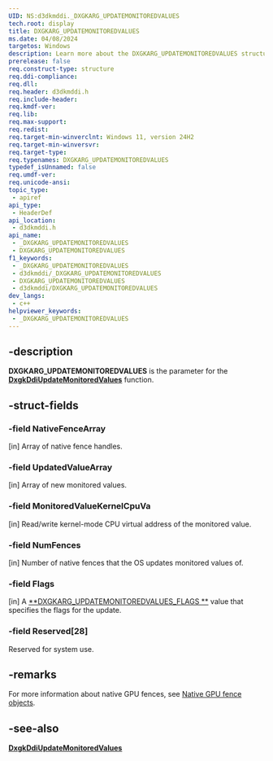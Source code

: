 ```yaml
---
UID: NS:d3dkmddi._DXGKARG_UPDATEMONITOREDVALUES
tech.root: display
title: DXGKARG_UPDATEMONITOREDVALUES
ms.date: 04/08/2024
targetos: Windows
description: Learn more about the DXGKARG_UPDATEMONITOREDVALUES structure.
prerelease: false
req.construct-type: structure
req.ddi-compliance: 
req.dll: 
req.header: d3dkmddi.h
req.include-header: 
req.kmdf-ver: 
req.lib: 
req.max-support: 
req.redist: 
req.target-min-winverclnt: Windows 11, version 24H2
req.target-min-winversvr: 
req.target-type: 
req.typenames: DXGKARG_UPDATEMONITOREDVALUES
typedef_isUnnamed: false
req.umdf-ver: 
req.unicode-ansi: 
topic_type:
 - apiref
api_type:
 - HeaderDef
api_location:
 - d3dkmddi.h
api_name:
 - _DXGKARG_UPDATEMONITOREDVALUES
 - DXGKARG_UPDATEMONITOREDVALUES
f1_keywords:
 - _DXGKARG_UPDATEMONITOREDVALUES
 - d3dkmddi/_DXGKARG_UPDATEMONITOREDVALUES
 - DXGKARG_UPDATEMONITOREDVALUES
 - d3dkmddi/DXGKARG_UPDATEMONITOREDVALUES
dev_langs:
 - c++
helpviewer_keywords:
 - _DXGKARG_UPDATEMONITOREDVALUES
---
```


## -description

**DXGKARG_UPDATEMONITOREDVALUES** is the parameter for the [**DxgkDdiUpdateMonitoredValues**](nc-d3dkmddi-dxgkddi_updatemonitoredvalues.md) function.

## -struct-fields

### -field NativeFenceArray

[in] Array of native fence handles.

### -field UpdatedValueArray

[in] Array of new monitored values.

### -field MonitoredValueKernelCpuVa

[in] Read/write kernel-mode CPU virtual address of the monitored value.

### -field NumFences

[in] Number of native fences that the OS updates monitored values of.

### -field Flags

[in] A [**DXGKARG_UPDATEMONITOREDVALUES_FLAGS **](ns-d3dkmddi-dxgkarg_updatemonitoredvalues_flags.md) value that specifies the flags for the update.

### -field Reserved[28]

Reserved for system use.

## -remarks

For more information about native GPU fences, see [Native GPU fence objects](/windows-hardware/drivers/display/native-gpu-fence-objects).

## -see-also

[**DxgkDdiUpdateMonitoredValues**](nc-d3dkmddi-dxgkddi_updatemonitoredvalues.md)
